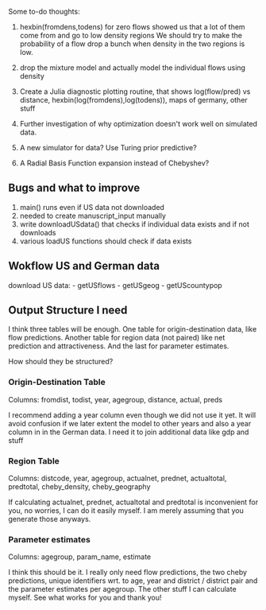 Some to-do thoughts:

1) hexbin(fromdens,todens) for zero flows showed us that a lot of them come from and go to low density regions 
We should try to make the probability of a flow drop a bunch when density in the two regions is low. 

2) drop the mixture model and actually model the individual flows using density

3) Create a Julia diagnostic plotting routine, that shows log(flow/pred) vs distance, hexbin(log(fromdens),log(todens)), maps of germany, other stuff

4) Further investigation of why optimization doesn't work well on simulated data.

5) A new simulator for data? Use Turing prior predictive?

6) A Radial Basis Function expansion instead of Chebyshev?



## Bugs and what to improve
1) main() runs even if US data not downloaded
2) needed to create manuscript_input manually
3) write downloadUSdata() that checks if individual data exists and if not downloads
5) various loadUS functions should check if data exists

## Wokflow US and German data
download US data:
	- getUSflows
	- getUSgeog
	- getUScountypop

## Output Structure I need
I think three tables will be enough. One table for origin-destination
data, like flow predictions. Another table for region data (not
paired) like net prediction and attractiveness. And the last for
parameter estimates.

How should they be structured?

### Origin-Destination Table
Columns: fromdist, todist, year, agegroup, distance, actual, preds

I recommend adding a year column even though we did not use it yet. It
will avoid confusion if we later extent the model to other years and
also a year column in in the German data. I need it to join additional
data like gdp and stuff

### Region Table
Columns: distcode, year, agegroup, actualnet, prednet, actualtotal,
predtotal, cheby_density, cheby_geography

If calculating actualnet, prednet, actualtotal and predtotal is
inconvenient for you, no worries, I can do it easily myself. I am
merely assuming that you generate those anyways.

### Parameter estimates
Columns: agegroup, param_name, estimate

I think this should be it. I really only need flow predictions, the
two cheby predictions, unique identifiers wrt. to age, year and
district / district pair and the parameter estimates per agegroup. The
other stuff I can calculate myself. See what works for you and thank
you!
